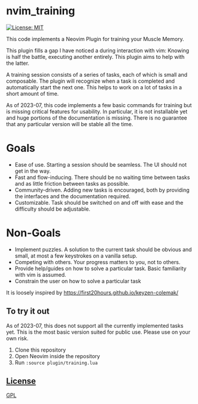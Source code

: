 # nvim_training

[![License: MIT](https://img.shields.io/badge/License-GPL-brightgreen.svg)](https://opensource.org/license/gpl-3-0/)


This code implements a Neovim Plugin for training your Muscle Memory.

This plugin fills a gap I have noticed a during interaction with vim:
Knowing is half the battle, executing another entirely.
This plugin aims to help with the latter.

A training session consists of a series of tasks, each of which is small and composable.
The plugin will recognize when a task is completed and automatically start the next one.
This helps to work on a lot of tasks in a short amount of time.

As of 2023-07, this code implements a few basic commands for training but is missing 
critical features for usability. In particular, it is not installable yet and huge 
portions of the documentation is missing. There is no guarantee that any particular 
version will be stable all the time. 


# Goals 
- Ease of use. Starting a session should be seamless. The UI should not get in the way.
- Fast and flow-inducing. There should be no waiting time between tasks and as little friction between tasks as possible.
- Community-driven. Adding new tasks is encouraged, both by providing the interfaces and the documentation required.
- Customizable. Task should be switched on and off with ease and the difficulty should be adjustable.

# Non-Goals
- Implement puzzles. A solution to the current task should be obvious and small, at most a few keystrokes on a vanilla setup.
- Competing with others. Your progress matters to you, not to others. 
- Provide help/guides on how to solve a particular task. Basic familiarity with vim is assumed.
- Constrain the user on how to solve a particular task

It is loosely inspired by https://first20hours.github.io/keyzen-colemak/

## To try it out

As of 2023-07, this does not support all the currently implemented tasks yet. This is 
the most basic version suited for public use. 
Please use on your own risk.

1. Clone this repository
2. Open Neovim inside the repository
3. Run `:source plugin/training.lua`

## [License](/LICENSE)
[GPL](LICENSE)